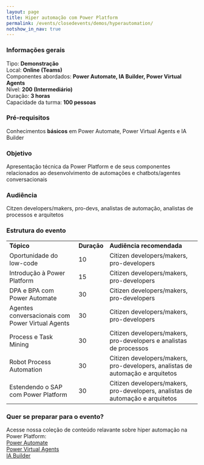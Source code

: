 ```yaml
---
layout: page
title: Hiper automação com Power Platform
permalink: /events/closedevents/demos/hyperautomation/
notshow_in_nav: true
---
```


### Informações gerais

Tipo: **Demonstração**  
Local: **Online (Teams)**  
Componentes abordados: **Power Automate, IA Builder, Power Virtual Agents**  
Nível: **200 (Intermediário)**  
Duração: **3 horas**  
Capacidade da turma: **100 pessoas**  

### Pré-requisitos

Conhecimentos **básicos** em Power Automate, Power Virtual Agents e IA Builder

### Objetivo

Apresentação técnica da Power Platform e de seus componentes relacionados ao desenvolvimento de automações e chatbots/agentes conversacionais

### Audiência

Citzen developers/makers, pro-devs, analistas de automação, analistas de processos e arquitetos

### Estrutura do evento

<table class="tablewborders">
<tbody align="left">
  <tr>
    <td><b>Tópico</b></td>
    <td><b>Duração</b></td>
    <td><b>Audiência recomendada</b></td>
  </tr>
  <tr>
    <td>Oportunidade do low-code</td>
    <td>10</td>
    <td>Citizen developers/makers, pro-developers</td>
  </tr>
  <tr>
    <td>Introdução à Power Platform</td>
    <td>15</td>
    <td>Citizen developers/makers, pro-developers</td>
  </tr>
  <tr>
    <td>DPA e BPA com Power Automate</td>
    <td>30</td>
    <td>Citizen developers/makers, pro-developers</td>
  </tr>
  <tr>
    <td>Agentes conversacionais com Power Virtual Agents</td>
    <td>30</td>
    <td>Citizen developers/makers, pro-developers</td>
  </tr>
  <tr>
    <td>Process e Task Mining</td>
    <td>30</td>
    <td>Citizen developers/makers, pro-developers e analistas de processos</td>
  </tr>
  <tr>
    <td>Robot Process Automation</td>
    <td>30</td>
    <td>Citizen developers/makers, pro-developers, analistas de automação e arquitetos</td>
  </tr>
  <tr>
    <td>Estendendo o SAP com Power Platform</td>
    <td>30</td>
    <td>Citizen developers/makers, pro-developers, analistas de automação e arquitetos</td>
  </tr>
</tbody>
</table>

### Quer se preparar para o evento?

Acesse nossa coleção de conteúdo relavante sobre hiper automação na Power Platform:  
[Power Automate](../../../getready/powerautomate)  
[Power Virtual Agents](../../../getready/powervirtualagents)  
[IA Builder](../../../getready/iabuilder)
